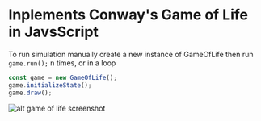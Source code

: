 # Inplements Conway's Game of Life in JavsScript

To run simulation manually create a new instance of GameOfLife then run `game.run();` n times, or in a loop

```javascript
const game = new GameOfLife();
game.initializeState();
game.draw();
```

![alt game of life screenshot]([http://url/to/img.png](https://github.com/elvynmejia/game-of-life/blob/main/ui.png))


